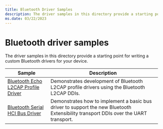 ```yaml
---
title: Bluetooth Driver Samples
description: The driver samples in this directory provide a starting point for writing a custom Bluetooth driver for your device.
ms.date: 03/22/2023
---
```


# Bluetooth driver samples

The driver samples in this directory provide a starting point for writing a custom Bluetooth drivers for your device.

| Sample | Description |
| --- | --- |
| [Bluetooth Echo L2CAP Profile Driver](/samples/microsoft/windows-driver-samples/bluetooth-echo-l2cap-profile-driver) | Demonstrates development of Bluetooth L2CAP profile drivers using the Bluetooth L2CAP DDIs. |
| [Bluetooth Serial HCI Bus Driver](/samples/microsoft/windows-driver-samples/bluetooth-serial-hci-bus-driver) | Demonstrates how to implement a basic bus driver to support the new Bluetooth Extensibility transport DDIs over the UART transport. |
